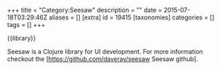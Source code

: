 +++
title = "Category:Seesaw"
description = ""
date = 2015-07-18T03:29:46Z
aliases = []
[extra]
id = 19415
[taxonomies]
categories = []
tags = []
+++

{{library}}

Seesaw is a Clojure library for UI development. For more information checkout the [https://github.com/daveray/seesaw Seesaw github].
